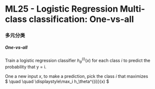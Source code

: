 # ML25 - Logistic Regression Multi-class classification: One-vs-all

### 多元分类

##### One-vs-all
Train a logistic regression classifier $h_\theta^{(i)}(x)$ for each class $i$ to predict the probability that y = i.

One a new input $x$, to make a prediction, pick the class $i$ that maximizes  
$ \quad \quad \displaystyle\max_i h_\theta^{(i)}(x) $